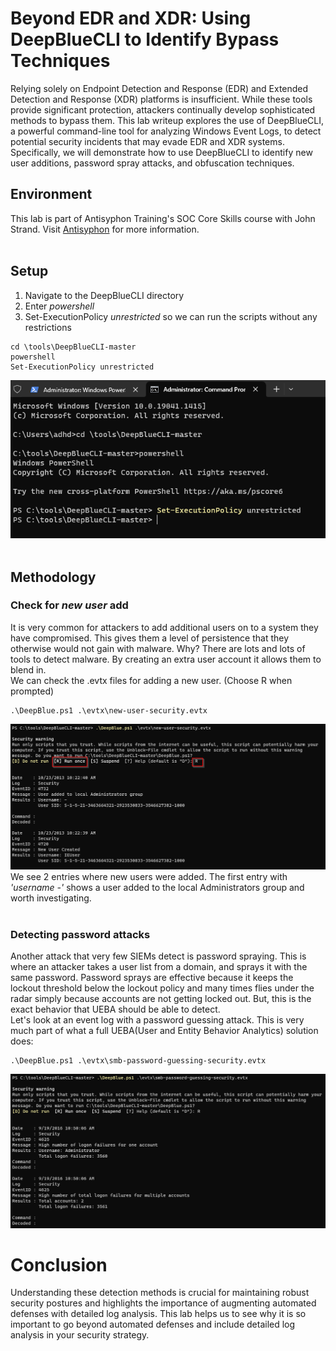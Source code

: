 # Beyond EDR and XDR: Using DeepBlueCLI to Identify Bypass Techniques
Relying solely on Endpoint Detection and Response (EDR) and Extended Detection and Response (XDR) platforms is insufficient. While these tools provide significant protection, attackers continually develop sophisticated methods to bypass them. This lab writeup explores the use of DeepBlueCLI, a powerful command-line tool for analyzing Windows Event Logs, to detect potential security incidents that may evade EDR and XDR systems. Specifically, we will demonstrate how to use DeepBlueCLI to identify new user additions, password spray attacks, and obfuscation techniques. 

## Environment
This lab is part of Antisyphon Training's SOC Core Skills course with John Strand. Visit [Antisyphon](https://www.antisyphontraining.com/) for more information.
<br>
<br>

## Setup
1. Navigate to the DeepBlueCLI directory
2. Enter *powershell*
3. Set-ExecutionPolicy *unrestricted* so we can run the scripts without any restrictions
```
cd \tools\DeepBlueCLI-master
powershell
Set-ExecutionPolicy unrestricted
```
![set-execution](https://github.com/trixiahorner/DeepBlueCLI/blob/main/images/D1.png?raw=true)
<br>
<br>

## Methodology
### Check for *new user* add
It is very common for attackers to add additional users on to a system they have compromised. This gives them a level of persistence that they otherwise would not gain with malware. Why? There are lots and lots of tools to detect malware. By creating an extra user account it allows them to blend in.
<br>
We can check the .evtx files for adding a new user. (Choose R when prompted)
```
.\DeepBlue.ps1 .\evtx\new-user-security.evtx
```
![set-execution](https://github.com/trixiahorner/DeepBlueCLI/blob/main/images/D2.png?raw=true)
<br>
We see 2 entries where new users were added. The first entry with *'username -'* shows a user added to the local Administrators group and worth investigating. 
<br>
<br>

### Detecting password attacks
Another attack that very few SIEMs detect is password spraying. This is where an attacker takes a user list from a domain, and sprays it with the same password. Password sprays are effective because it keeps the lockout threshold below the lockout policy and many times flies under the radar simply because accounts are not getting locked out. But, this is the exact behavior that UEBA should be able to detect. 
<br>
Let's look at an event log with a password guessing attack. This is very much part of what a full UEBA(User and Entity Behavior Analytics) solution does:
```
.\DeepBlue.ps1 .\evtx\smb-password-guessing-security.evtx
```
![set-execution](https://github.com/trixiahorner/DeepBlueCLI/blob/main/images/D3.png?raw=true)
<br>

# Conclusion
Understanding these detection methods is crucial for maintaining robust security postures and highlights the importance of augmenting automated defenses with detailed log analysis.
This lab helps us to see why it is so important to go beyond automated defenses and include detailed log analysis in your security strategy.
